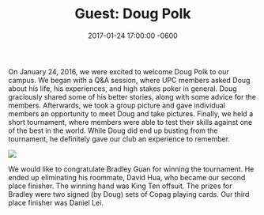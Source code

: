 ﻿---
layout: event-post
section-type: post

title:  "Guest: Doug Polk"
date:   2017-01-24 17:00:00 -0600
blurb: "UPC was honored to host Doug Polk, one of the best Heads Up Hold ‘Em specialists in the world. We held a Q&A session followed by a short tournament with Doug."
image: 'img/doug_polk_main.JPG'
---

On January 24, 2016, we were excited to welcome Doug Polk to our campus. We began with a Q&A session, where UPC members asked Doug about his life, his experiences, and high stakes poker in general. Doug graciously shared some of his better stories, along with some advice for the members. Afterwards, we took a group picture and gave individual members an opportunity to meet Doug and take pictures. Finally, we held a short tournament, where members were able to test their skills against one of the best in the world. While Doug did end up busting from the tournament, he definitely gave our club an experience to remember.

<div><img src='{{site.baseurl}}/img/doug_polk.JPG'/></div>

We would like to congratulate Bradley Guan for winning the tournament. He ended up eliminating his roommate, David Hua, who became our second place finisher. The winning hand was King Ten offsuit. The prizes for Bradley were two signed (by Doug) sets of Copag playing cards. Our third place finisher was Daniel Lei.
